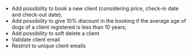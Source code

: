 - Add possibility to book a new client (considering price, check-in date and check-out date);
- Add possibility to give 10% discount in the booking if the average age of dogs of a client registered is less than 10 years;
- Add possibility to soft delete a client
- Validate client email
- Restrict to unique client emails
